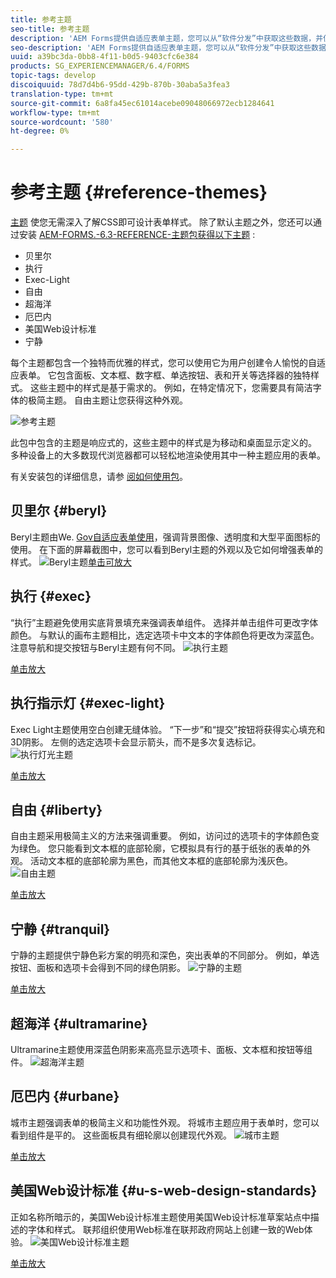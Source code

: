 ```yaml
---
title: 参考主题
seo-title: 参考主题
description: 'AEM Forms提供自适应表单主题，您可以从“软件分发”中获取这些数据，并使用它们来设计表单样式。 '
seo-description: 'AEM Forms提供自适应表单主题，您可以从“软件分发”中获取这些数据，并使用它们来设计表单样式。 '
uuid: a39bc3da-0bb8-4f11-b0d5-9403cfc6e384
products: SG_EXPERIENCEMANAGER/6.4/FORMS
topic-tags: develop
discoiquuid: 78d7d4b6-95dd-429b-870b-30aba5a3fea3
translation-type: tm+mt
source-git-commit: 6a8fa45ec61014acebe09048066972ecb1284641
workflow-type: tm+mt
source-wordcount: '580'
ht-degree: 0%

---
```



# 参考主题 {#reference-themes}

[主题](/help/forms/using/themes.md) 使您无需深入了解CSS即可设计表单样式。 除了默认主题之外，您还可以通过安装 [AEM-FORMS.-6.3-REFERENCE-主题包获得以下主题](https://www.adobeaemcloud.com/content/marketplace/marketplaceProxy.html?packagePath=/content/companies/public/adobe/packages/cq630/fd/AEM-FORMS-6.3-REFERENCE-THEMES) :

* 贝里尔
* 执行
* Exec-Light
* 自由
* 超海洋
* 厄巴内
* 美国Web设计标准
* 宁静

每个主题都包含一个独特而优雅的样式，您可以使用它为用户创建令人愉悦的自适应表单。 它包含面板、文本框、数字框、单选按钮、表和开关等选择器的独特样式。 这些主题中的样式是基于需求的。 例如，在特定情况下，您需要具有简洁字体的极简主题。 自由主题让您获得这种外观。

![参考主题](assets/ref-themes.png)

此包中包含的主题是响应式的，这些主题中的样式是为移动和桌面显示定义的。 多种设备上的大多数现代浏览器都可以轻松地渲染使用其中一种主题应用的表单。

有关安装包的详细信息，请参 [阅如何使用包](/help/sites-administering/package-manager.md)。

## 贝里尔 {#beryl}

Beryl主题由We. [Gov自适应表单使用](/help/forms/using/gov-reference-site-walkthrough.md)，强调背景图像、透明度和大型平面图标的使用。 在下面的屏幕截图中，您可以看到Beryl主题的外观以及它如何增强表单的样式。
![Beryl主题](assets/beryl.png)[单击可放大](assets/beryl-1.png)

## 执行 {#exec}

“执行”主题避免使用实底背景填充来强调表单组件。 选择并单击组件可更改字体颜色。 与默认的画布主题相比，选定选项卡中文本的字体颜色将更改为深蓝色。 注意导航和提交按钮与Beryl主题有何不同。
![执行主题](assets/exec.png)

[单击放大](assets/exec-1.png)

## 执行指示灯 {#exec-light}

Exec Light主题使用空白创建无缝体验。 “下一步”和“提交”按钮将获得实心填充和3D阴影。 左侧的选定选项卡会显示箭头，而不是多次复选标记。
![执行灯光主题](assets/exec-light.png)

[单击放大](assets/exec-light-1.png)

## 自由 {#liberty}

自由主题采用极简主义的方法来强调重要。 例如，访问过的选项卡的字体颜色变为绿色。 您只能看到文本框的底部轮廓，它模拟具有行的基于纸张的表单的外观。 活动文本框的底部轮廓为黑色，而其他文本框的底部轮廓为浅灰色。
![自由主题](assets/liberty.png)

[单击放大](assets/liberty-1.png)

## 宁静 {#tranquil}

宁静的主题提供宁静色彩方案的明亮和深色，突出表单的不同部分。 例如，单选按钮、面板和选项卡会得到不同的绿色阴影。
![宁静的主题](assets/tranquil.png)

[单击放大](assets/tranquil-1.png)

## 超海洋 {#ultramarine}

Ultramarine主题使用深蓝色阴影来高亮显示选项卡、面板、文本框和按钮等组件。
![超海洋主题](assets/ultramarine.png)

## 厄巴内 {#urbane}

城市主题强调表单的极简主义和功能性外观。 将城市主题应用于表单时，您可以看到组件是平的。 这些面板具有细轮廓以创建现代外观。
![城市主题](assets/urbane.png)

[单击放大](assets/urbane-1.png)

## 美国Web设计标准 {#u-s-web-design-standards}

正如名称所暗示的，美国Web设计标准主题使用美国Web设计标准草案站点中描述的字体和样式。 联邦组织使用Web标准在联邦政府网站上创建一致的Web体验。
![美国Web设计标准主题](assets/us-web-standards.png)

[单击放大](assets/usgov.png)
